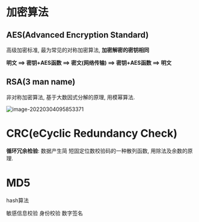 # 加密算法

## AES(Advanced Encryption Standard)

高级加密标准, 最为常见的对称加密算法, **加密解密的密钥相同**

**明文 ==> 密钥+AES函数 ==> 密文(网络传输) ==> 密钥+AES函数 ==> 明文**

## RSA(3 man name)

非对称加密算法, 基于大数因式分解的原理, 用模幂算法.

![image-20220304095853371](https://s2.loli.net/2022/03/04/GNbkceovjPlRAry.png)

# CRC(eCyclic Redundancy Check)

**循环冗余检验**: 数据产生简 短固定位数校验码的一种散列函数, 用除法及余数的原理.

# MD5

hash算法 

敏感信息校验 身份校验 数字签名